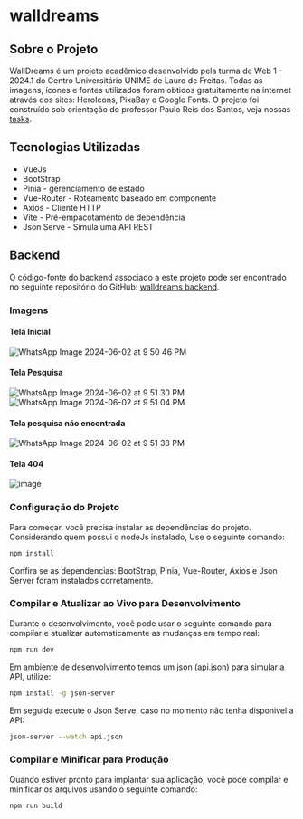 # walldreams

## Sobre o Projeto
WallDreams é um projeto acadêmico desenvolvido pela turma de Web 1 - 2024.1 do Centro Universitário UNIME de Lauro de Freitas. 
Todas as imagens, ícones e fontes utilizados foram obtidos gratuitamente na internet através dos sites: HeroIcons, PixaBay e Google Fonts.
O projeto foi construído sob orientação do professor Paulo Reis dos Santos, veja nossas [tasks](https://github.com/MichelNsouza/WallDreams/blob/master/tasks.md).

## Tecnologias Utilizadas
- VueJs
- BootStrap
- Pinia - gerenciamento de estado
- Vue-Router - Roteamento baseado em componente
- Axios -  Cliente HTTP 
- Vite -  Pré-empacotamento de dependência
- Json Serve - Simula uma API REST

## Backend
O código-fonte do backend associado a este projeto pode ser encontrado no seguinte repositório do GitHub: [walldreams backend](https://github.com/louiseugenes/walldreams_backend).

### Imagens

#### Tela Inicial
![WhatsApp Image 2024-06-02 at 9 50 46 PM](https://github.com/MichelNsouza/WallDreams/assets/91084191/6af27722-2b88-48a3-b2fe-3813b83174e3)
#### Tela Pesquisa
![WhatsApp Image 2024-06-02 at 9 51 30 PM](https://github.com/MichelNsouza/WallDreams/assets/91084191/b15203a4-3074-4557-9d23-6a3990a1c582) 
![WhatsApp Image 2024-06-02 at 9 51 04 PM](https://github.com/MichelNsouza/WallDreams/assets/91084191/773fadc3-a975-4f9e-b90c-1324cd515c3e) 
#### Tela pesquisa não encontrada
![WhatsApp Image 2024-06-02 at 9 51 38 PM](https://github.com/MichelNsouza/WallDreams/assets/91084191/01845783-1595-4ea6-8480-20bb6120382f)
#### Tela 404
![image](https://github.com/MichelNsouza/WallDreams/assets/91084191/87bf5d2b-6bda-43ff-8ef4-b800c25a066b)



### Configuração do Projeto
Para começar, você precisa instalar as dependências do projeto. 
Considerando quem possui o nodeJs instalado, Use o seguinte comando:

```sh
npm install
```
Confira se as dependencias: BootStrap, Pinia, Vue-Router, Axios e Json Server foram instalados corretamente.
### Compilar e Atualizar ao Vivo para Desenvolvimento

Durante o desenvolvimento, você pode usar o seguinte comando para compilar e atualizar automaticamente as mudanças em tempo real:
```sh
npm run dev
```
Em ambiente de desenvolvimento temos um json (api.json) para simular a API, utilize:
```sh
npm install -g json-server
```
Em seguida execute o Json Serve, caso no momento não tenha disponivel a API:
```sh
json-server --watch api.json
```

### Compilar e Minificar para Produção


Quando estiver pronto para implantar sua aplicação, você pode compilar e minificar os arquivos usando o seguinte comando:
```sh
npm run build
```
